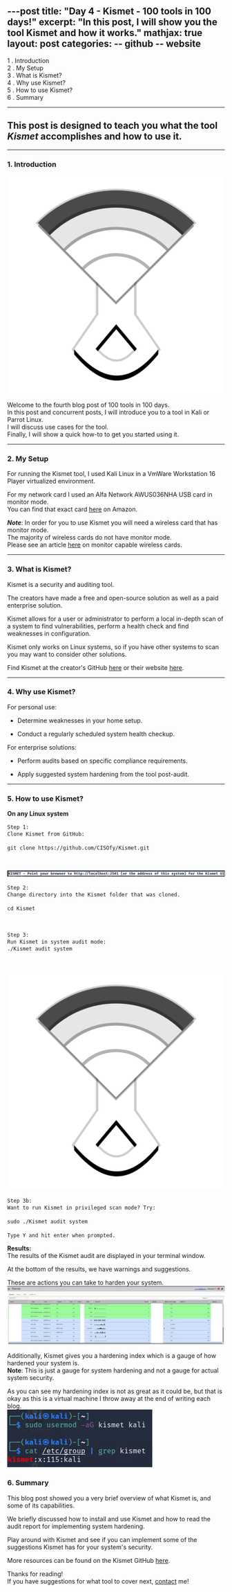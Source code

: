 ---post
title:  "Day 4 - Kismet - 100 tools in 100 days!"
excerpt: "In this post, I will show you the tool Kismet and how it works."
mathjax: true
layout: post
categories:
    -- github
    -- website
---

1 . Introduction
<br>
2 . My Setup
<br>
3 . What is Kismet?
<br>
4 . Why use Kismet?
<br>
5 . How to use Kismet?
<br>
6 . Summary

---

## This post is designed to teach you what the tool *Kismet* accomplishes and how to use it.

---

### 1. **Introduction**

![](https://raw.githubusercontent.com/matthewomccorkle/matthewomccorkle.github.io/master/_posts/assets/100%20tools/kismet/kismet1.png)

Welcome to the fourth blog post of 100 tools in 100 days.<br> 
In this post and concurrent posts, I will introduce you to a tool in Kali or Parrot Linux. <br>
I will discuss use cases for the tool.<br> 
Finally, I will show a quick how-to to get you started using it. 

---

### 2. **My Setup**

For running the Kismet tool, I used Kali Linux in a VmWare Workstation 16 Player virtualized environment. 

For my network card I used an Alfa Network AWUS036NHA USB card in monitor mode.<br> 
You can find that exact card [here](https://www.amazon.com/Alfa-AWUS036NHA-Wireless-USB-Adaptor/dp/B004Y6MIXS) on Amazon.

***Note***: In order for you to use Kismet you will need a wireless card that has monitor mode. <br>
The majority of wireless cards do not have monitor mode. 
<br>Please see an article [here](https://deviwiki.com/wiki/List_of_Wireless_Adapters_That_Support_Monitor_Mode_and_Packet_Injection) on monitor capable wireless cards.

---

### 3. **What is Kismet?**

Kismet is a security and auditing tool. 

The creators have made a free and open-source solution as well as a paid enterprise solution.

Kismet allows for a user or administrator to perform a local in-depth scan of a system to find vulnerabilities, perform a health check and find weaknesses in configuration.

Kismet only works on Linux systems, so if you have other systems to scan you may want to consider other solutions. 

Find Kismet at the creator's GitHub [here](https://github.com/CISOfy/Kismet) or their website [here](https://cisofy.com/documentation/Kismet/get-started/).

---

### 4. **Why use Kismet?**

For personal use:

- Determine weaknesses in your home setup.

- Conduct a regularly scheduled system health checkup. 

For enterprise solutions:

- Perform audits based on specific compliance requirements. 

- Apply suggested system hardening from the tool post-audit. 

---

### 5. **How to use Kismet?**

**On any Linux system**
    
    Step 1: 
    Clone Kismet from GitHub:

    git clone https://github.com/CISOfy/Kismet.git
<br>

![](https://raw.githubusercontent.com/matthewomccorkle/matthewomccorkle.github.io/master/_posts/assets/100%20tools/Kismet/Kismet6.PNG)
<br>

    Step 2:
    Change directory into the Kismet folder that was cloned.

    cd Kismet

<br>

    Step 3:
    Run Kismet in system audit mode:
    ./Kismet audit system
<br>

![](https://raw.githubusercontent.com/matthewomccorkle/matthewomccorkle.github.io/master/_posts/assets/100%20tools/Kismet/Kismet1.PNG)
<br>

    Step 3b:
    Want to run Kismet in privileged scan mode? Try:

    sudo ./Kismet audit system

    Type Y and hit enter when prompted.

**Results:**<br>
The results of the Kismet audit are displayed in your terminal window. 

At the bottom of the results, we have warnings and suggestions.

These are actions you can take to harden your system.<br>
![](https://raw.githubusercontent.com/matthewomccorkle/matthewomccorkle.github.io/master/_posts/assets/100%20tools/Kismet/Kismet7.PNG)

Additionally, Kismet gives you a hardening index which is a gauge of how hardened your system is.<br>**Note**: This is just a gauge for system hardening and not a gauge for actual system security. 

As you can see my hardening index is not as great as it could be, but that is okay as this is a virtual machine I throw away at the end of writing each blog.
<br>
![](https://raw.githubusercontent.com/matthewomccorkle/matthewomccorkle.github.io/master/_posts/assets/100%20tools/Kismet/Kismet5.PNG)

### 6. **Summary**

This blog post showed you a very brief overview of what Kismet is, and some of its capabilities.

We briefly discussed how to install and use Kismet and how to read the audit report for implementing system hardening. 

Play around with Kismet and see if you can implement some of the suggestions Kismet has for your system's security. 

More resources can be found on the Kismet GitHub [here](https://github.com/CISOfy/Kismet).<br>

Thanks for reading!<br>
If you have suggestions for what tool to cover next, [contact](mailto:matthew.o.mccorkle@gmail.com) me!